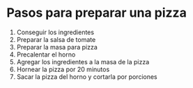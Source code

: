 # Pasos para preparar una pizza

1. Conseguir los ingredientes
2. Preparar la salsa de tomate
3. Preparar la masa para pizza
4. Precalentar el horno
5. Agregar los ingredientes a la masa de la pizza
6. Hornear la pizza por 20 minutos
7. Sacar la pizza del horno y cortarla por porciones
